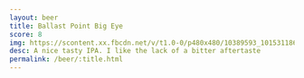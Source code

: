 ```yaml
---
layout: beer
title: Ballast Point Big Eye
score: 8
img: https://scontent.xx.fbcdn.net/v/t1.0-0/p480x480/10389593_10153118668748745_5666950047802645873_n.jpg?oh=3c66b664b9b8b35c4c1cf93dd6e0a973&oe=58697763
desc: A nice tasty IPA. I like the lack of a bitter aftertaste
permalink: /beer/:title.html
---
```

